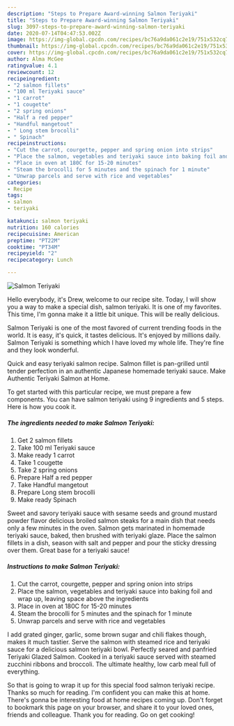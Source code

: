 ```yaml
---
description: "Steps to Prepare Award-winning Salmon Teriyaki"
title: "Steps to Prepare Award-winning Salmon Teriyaki"
slug: 3097-steps-to-prepare-award-winning-salmon-teriyaki
date: 2020-07-14T04:47:53.002Z
image: https://img-global.cpcdn.com/recipes/bc76a9da061c2e19/751x532cq70/salmon-teriyaki-recipe-main-photo.jpg
thumbnail: https://img-global.cpcdn.com/recipes/bc76a9da061c2e19/751x532cq70/salmon-teriyaki-recipe-main-photo.jpg
cover: https://img-global.cpcdn.com/recipes/bc76a9da061c2e19/751x532cq70/salmon-teriyaki-recipe-main-photo.jpg
author: Alma McGee
ratingvalue: 4.1
reviewcount: 12
recipeingredient:
- "2 salmon fillets"
- "100 ml Teriyaki sauce"
- "1 carrot"
- "1 cougette"
- "2 spring onions"
- "Half a red pepper"
- "Handful mangetout"
- " Long stem brocolli"
- " Spinach"
recipeinstructions:
- "Cut the carrot, courgette, pepper and spring onion into strips"
- "Place the salmon, vegetables and teriyaki sauce into baking foil and wrap up, leaving space above the ingredients"
- "Place in oven at 180C for 15-20 minutes"
- "Steam the brocolli for 5 minutes and the spinach for 1 minute"
- "Unwrap parcels and serve with rice and vegetables"
categories:
- Recipe
tags:
- salmon
- teriyaki

katakunci: salmon teriyaki 
nutrition: 160 calories
recipecuisine: American
preptime: "PT22M"
cooktime: "PT34M"
recipeyield: "2"
recipecategory: Lunch

---
```



![Salmon Teriyaki](https://img-global.cpcdn.com/recipes/bc76a9da061c2e19/751x532cq70/salmon-teriyaki-recipe-main-photo.jpg)

Hello everybody, it's Drew, welcome to our recipe site. Today, I will show you a way to make a special dish, salmon teriyaki. It is one of my favorites. This time, I'm gonna make it a little bit unique. This will be really delicious.

Salmon Teriyaki is one of the most favored of current trending foods in the world. It is easy, it's quick, it tastes delicious. It's enjoyed by millions daily. Salmon Teriyaki is something which I have loved my whole life. They're fine and they look wonderful.

Quick and easy teriyaki salmon recipe. Salmon fillet is pan-grilled until tender perfection in an authentic Japanese homemade teriyaki sauce. Make Authentic Teriyaki Salmon at Home.


To get started with this particular recipe, we must prepare a few components. You can have salmon teriyaki using 9 ingredients and 5 steps. Here is how you cook it.

<!--inarticleads1-->

##### The ingredients needed to make Salmon Teriyaki:

1. Get 2 salmon fillets
1. Take 100 ml Teriyaki sauce
1. Make ready 1 carrot
1. Take 1 cougette
1. Take 2 spring onions
1. Prepare Half a red pepper
1. Take Handful mangetout
1. Prepare  Long stem brocolli
1. Make ready  Spinach


Sweet and savory teriyaki sauce with sesame seeds and ground mustard powder flavor delicious broiled salmon steaks for a main dish that needs only a few minutes in the oven. Salmon gets marinated in homemade teriyaki sauce, baked, then brushed with teriyaki glaze. Place the salmon fillets in a dish, season with salt and pepper and pour the sticky dressing over them. Great base for a teriyaki sauce! 

<!--inarticleads2-->

##### Instructions to make Salmon Teriyaki:

1. Cut the carrot, courgette, pepper and spring onion into strips
1. Place the salmon, vegetables and teriyaki sauce into baking foil and wrap up, leaving space above the ingredients
1. Place in oven at 180C for 15-20 minutes
1. Steam the brocolli for 5 minutes and the spinach for 1 minute
1. Unwrap parcels and serve with rice and vegetables


I add grated ginger, garlic, some brown sugar and chili flakes though, makes it much tastier. Serve the salmon with steamed rice and teriyaki sauce for a delicious salmon teriyaki bowl. Perfectly seared and panfried Teriyaki Glazed Salmon. Cooked in a teriyaki sauce served with steamed zucchini ribbons and broccoli. The ultimate healthy, low carb meal full of everything. 

So that is going to wrap it up for this special food salmon teriyaki recipe. Thanks so much for reading. I'm confident you can make this at home. There's gonna be interesting food at home recipes coming up. Don't forget to bookmark this page on your browser, and share it to your loved ones, friends and colleague. Thank you for reading. Go on get cooking!
